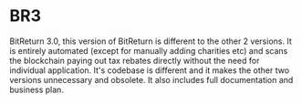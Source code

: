 # BR3
BitReturn 3.0, this version of BitReturn is different to the other 2 versions. It is entirely automated (except for manually adding charities etc) and scans the blockchain paying out tax rebates directly without the need for individual application. It's codebase is different and it makes the other two versions unnecessary and obsolete. It also includes full documentation and business plan.
